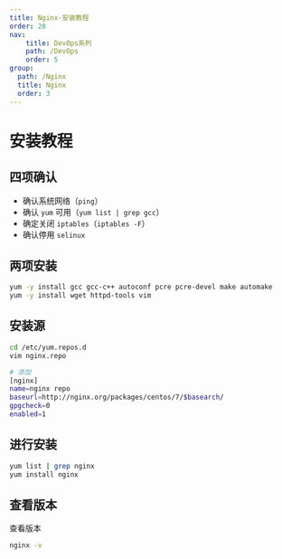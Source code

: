 ```yaml
---
title: Nginx-安装教程
order: 28
nav:
    title: DevOps系列
    path: /DevOps
    order: 5
group:
  path: /Nginx
  title: Nginx
  order: 3
---
```


# 安装教程

## 四项确认

- 确认系统网络（`ping`）
- 确认 `yum` 可用（`yum list | grep gcc`）
- 确定关闭 `iptables`（`iptables -F`）
- 确认停用 `selinux`

## 两项安装

```bash
yum -y install gcc gcc-c++ autoconf pcre pcre-devel make automake
yum -y install wget httpd-tools vim
```

## 安装源

```bash
cd /etc/yum.repos.d
vim nginx.repo

# 添加
[nginx]
name=nginx repo
baseurl=http://nginx.org/packages/centos/7/$basearch/
gpgcheck=0
enabled=1
```

## 进行安装

```bash
yum list | grep nginx
yum install nginx
```

## 查看版本

查看版本

```bash
nginx -v
```
